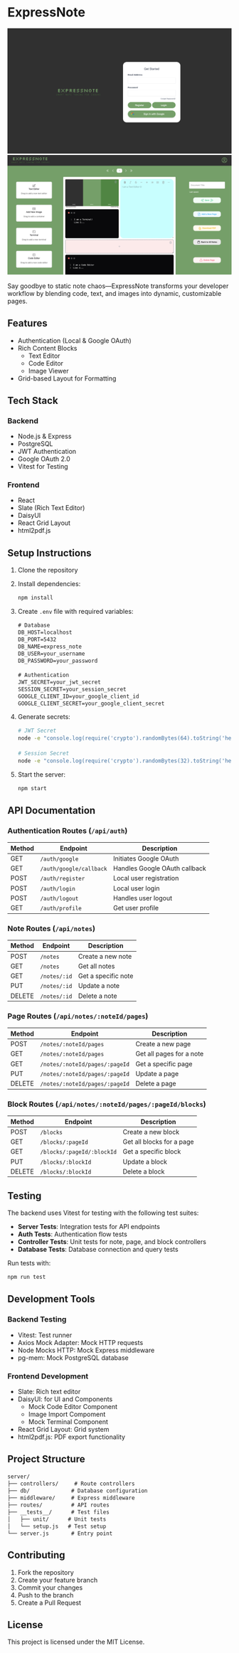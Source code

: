 # ExpressNote

![ExpressNote User Login](client/src/assets/Login.png)
![ExpressNote Interface](client/src/assets/NoteContainer.png)

Say goodbye to static note chaos—ExpressNote transforms your developer workflow by blending code, text, and images into dynamic, customizable pages.
## Features

- Authentication (Local & Google OAuth)
- Rich Content Blocks
  - Text Editor
  - Code Editor
  - Image Viewer
- Grid-based Layout for Formatting

## Tech Stack

### Backend
- Node.js & Express
- PostgreSQL
- JWT Authentication
- Google OAuth 2.0
- Vitest for Testing

### Frontend
- React
- Slate (Rich Text Editor)
- DaisyUI
- React Grid Layout
- html2pdf.js

## Setup Instructions

1. Clone the repository
2. Install dependencies:
   ```bash
   npm install
   ```

3. Create `.env` file with required variables:
   ```
   # Database
   DB_HOST=localhost
   DB_PORT=5432
   DB_NAME=express_note
   DB_USER=your_username
   DB_PASSWORD=your_password

   # Authentication
   JWT_SECRET=your_jwt_secret
   SESSION_SECRET=your_session_secret
   GOOGLE_CLIENT_ID=your_google_client_id
   GOOGLE_CLIENT_SECRET=your_google_client_secret
   ```

4. Generate secrets:
   ```bash
   # JWT Secret
   node -e "console.log(require('crypto').randomBytes(64).toString('hex'))"

   # Session Secret
   node -e "console.log(require('crypto').randomBytes(32).toString('hex'))"
   ```

5. Start the server:
   ```bash
   npm start
   ```

## API Documentation

### Authentication Routes (`/api/auth`)

| Method | Endpoint | Description |
|--------|----------|-------------|
| GET | `/auth/google` | Initiates Google OAuth |
| GET | `/auth/google/callback` | Handles Google OAuth callback |
| POST | `/auth/register` | Local user registration |
| POST | `/auth/login` | Local user login |
| POST | `/auth/logout` | Handles user logout |
| GET | `/auth/profile` | Get user profile |

### Note Routes (`/api/notes`)

| Method | Endpoint | Description |
|--------|----------|-------------|
| POST | `/notes` | Create a new note |
| GET | `/notes` | Get all notes |
| GET | `/notes/:id` | Get a specific note |
| PUT | `/notes/:id` | Update a note |
| DELETE | `/notes/:id` | Delete a note |
### Page Routes (`/api/notes/:noteId/pages`)

| Method | Endpoint | Description |
|--------|----------|-------------|
| POST | `/notes/:noteId/pages` | Create a new page |
| GET | `/notes/:noteId/pages` | Get all pages for a note |
| GET | `/notes/:noteId/pages/:pageId` | Get a specific page |
| PUT | `/notes/:noteId/pages/:pageId` | Update a page |
| DELETE | `/notes/:noteId/pages/:pageId` | Delete a page |

### Block Routes (`/api/notes/:noteId/pages/:pageId/blocks`)

| Method | Endpoint | Description |
|--------|----------|-------------|
| POST | `/blocks` | Create a new block |
| GET | `/blocks/:pageId` | Get all blocks for a page |
| GET | `/blocks/:pageId/:blockId` | Get a specific block |
| PUT | `/blocks/:blockId` | Update a block |
| DELETE | `/blocks/:blockId` | Delete a block |

## Testing

The backend uses Vitest for testing with the following test suites:

- **Server Tests**: Integration tests for API endpoints
- **Auth Tests**: Authentication flow tests
- **Controller Tests**: Unit tests for note, page, and block controllers
- **Database Tests**: Database connection and query tests

Run tests with:
```bash
npm run test
```

## Development Tools

### Backend Testing
- Vitest: Test runner
- Axios Mock Adapter: Mock HTTP requests
- Node Mocks HTTP: Mock Express middleware
- pg-mem: Mock PostgreSQL database

### Frontend Development
- Slate: Rich text editor
- DaisyUI: for UI and Components
   - Mock Code Editor Component
   - Image Import Compoment
   - Mock Terminal Component
- React Grid Layout: Grid system
- html2pdf.js: PDF export functionality

## Project Structure

```
server/
├── controllers/     # Route controllers
├── db/             # Database configuration
├── middleware/     # Express middleware
├── routes/         # API routes
├── __tests__/      # Test files
│   ├── unit/      # Unit tests
│   └── setup.js   # Test setup
└── server.js       # Entry point
```

## Contributing

1. Fork the repository
2. Create your feature branch
3. Commit your changes
4. Push to the branch
5. Create a Pull Request

## License

This project is licensed under the MIT License.